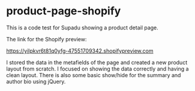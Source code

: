 # product-page-shopify

This is a code test for Supadu showing a product detail page.

The link for the Shopify preview: 

https://yilpkvr6t81q0yfg-47551709342.shopifypreview.com 

I stored the data in the metafields of the page and created a new product layout from scratch. I focused on showing the data correctly and having a clean layout. There is also some basic show/hide for the summary and author bio using jQuery.



